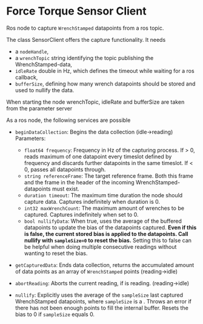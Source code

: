 # Force Torque Sensor Client

Ros node to capture `WrenchStamped` datapoints from a ros topic.

The class SensorClient offers the capture functionality. 
It needs 
- a `nodeHandle`, 
- a `wrenchTopic` string identifying the topic publishing the WrenchStamped-data, 
- `idleRate` double in Hz, which defines the timeout while waiting for a ros callback,
- `bufferSize`, defining how many wrench datapoints should be stored and used to nullify the data.

When starting the node wrenchTopic, idleRate and bufferSize are taken from the parameter server

As a ros node, the following services are possible
- `beginDataCollection`: 
    Begins the data collection (idle->reading)
    Parameters:
    - `float64 frequency`: 
        Frequency in Hz of the capturing process.
        If > 0, reads maximum of one datapoint every timeslot defined by frequency and discards further datapoints in the same timeslot.
        If < 0, passes all datapoints through.  
    - `string referenceFrame`: 
        The target reference frame. Both this frame and the frame in the header of the incoming WrenchStamped-datapoints must exist. 
    - `duration timeout`: 
        The maximum time duration the node should capture data. Captures indefinitely when duration is 0.  
    - `int32 maxWrenchCount`: 
        The maximum amount of wrenches to be captured. Captures indefinitely when set to 0.  
    - `bool nullifyData`: 
        When true, uses the average of the buffered datapoints to update the bias of the datapoints captured.
        **Even if this is false, the current stored bias is applied to the datapoints. Call nullify with `sampleSize=0` to reset the  bias.**
        Setting this to false can be helpful when doing multiple consecutive readings without wanting to reset the bias.

- `getCapturedData`: 
    Ends data collection, returns the accumulated amount of data points as an array of `WrenchStamped` points (reading->idle)
- `abortReading`: 
    Aborts the current reading, if is reading. (reading->idle)
- `nullify`: 
    Explicitly uses the average of the `sampleSize` last captured WrenchStamped datapoints, where `sampleSize` is a . Throws an error if there has not been 
    enough points to fill the internal buffer.
    Resets the bias to 0 if `sampleSize` equals 0.

